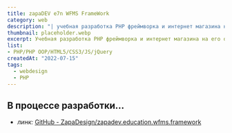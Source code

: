 ```yaml
---
title: zapaDEV e7n WFMS FrameWork
category: web
description: "| учебная разработка PHP фреймворка и интернет магазина на его осонове по курсу WFMS"
thumbnail: placeholder.webp
excerpt: Учебная разработка PHP фреймворка и интернет магазина на его осонове по курсу WFMS
list:
- PHP/PHP OOP/HTML5/CSS3/JS/jQuery
createdAt: "2022-07-15"
tags:
  - webdesign
  - PHP
---
```


## В процессе разработки...
- *линк:* [GitHub - ZapaDesign/zapadev.education.wfms.framework](https://github.com/ZapaDesign/zapadev.education.wfms.framework)